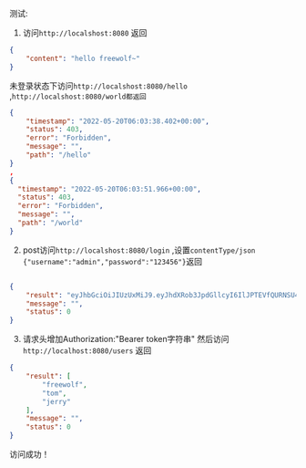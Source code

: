 测试:
1. 访问`http://localshost:8080` 返回
~~~json
{
    "content": "hello freewolf~"
}
~~~
未登录状态下访问`http://localshost:8080/hello` ,`http://localshost:8080/world都返回`
~~~json
{
    "timestamp": "2022-05-20T06:03:38.402+00:00",
    "status": 403,
    "error": "Forbidden",
    "message": "",
    "path": "/hello"
} 
,
{
  "timestamp": "2022-05-20T06:03:51.966+00:00",
  "status": 403,
  "error": "Forbidden",
  "message": "",
  "path": "/world"
}
~~~
2. post访问`http://localshost:8080/login` ,设置`contentType/json {"username":"admin","password":"123456"}`返回
~~~json

{
    "result": "eyJhbGciOiJIUzUxMiJ9.eyJhdXRob3JpdGllcyI6IlJPTEVfQURNSU4sQVVUSF9XUklURSIsInN1YiI6ImFkbWluIiwiZXhwIjoxNjUzNDU4ODc4fQ.GYNnK-uFM1l3a6wThfYbRm847TB0EzS7VoHf0Y5eSlNJ1NHELQUeFGE4DtKsOKBB0t108Ew4NbwHqw6OfL7MtQ",
    "message": "",
    "status": 0
}
~~~
3. 请求头增加Authorization:"Bearer token字符串" 然后访问`http://localhost:8080/users` 返回
~~~json
{
    "result": [
        "freewolf",
        "tom",
        "jerry"
    ],
    "message": "",
    "status": 0
}
~~~
访问成功！